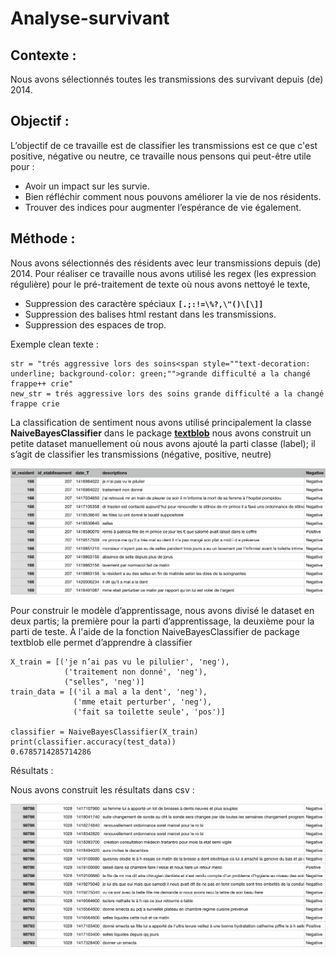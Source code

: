 # Analyse-survivant

## Contexte : 
Nous avons sélectionnés toutes les transmissions des survivant depuis (de) 2014.

## Objectif : 
L’objectif de ce travaille est de classifier les transmissions est ce que c'est positive, négative ou neutre, ce travaille nous pensons qui peut-être utile pour :
* Avoir un impact sur les survie. 
* Bien réfléchir comment nous pouvons améliorer la vie de nos résidents.
* Trouver des indices pour augmenter l’espérance de vie également.

## Méthode : 
Nous avons sélectionnés des résidents avec leur transmissions depuis (de) 2014.
Pour réaliser ce travaille nous avons utilisé les regex (les expression régulière) pour le pré-traitement de texte où nous avons nettoyé le texte, 
* Suppression des caractère spéciaux **`[.;:!=\%?,\"()\[\]]`**
* Suppression des balises html restant dans les transmissions.
* Suppression des espaces de trop.

Exemple clean texte : 
```
str = "trés aggressive lors des soins<span style=""text-decoration: underline; background-color: green;"">grande difficulté a la changé frappe++ crie"
new_str = trés aggressive lors des soins grande difficulté a la changé frappe crie 
```
La classification de sentiment nous avons  utilisé principalement la classe **NaiveBayesClassifier** dans le package [**textblob**](https://textblob.readthedocs.io/en/dev/) nous avons construit un petite dataset manuellement où nous avons ajouté la parti classe (label); il s’agit de classifier les transmissions (négative,  positive, neutre)

![alt text](https://github.com/HSabbar/Analyse-survivant/blob/master/dataset-analyse-sentiment.png)

Pour construir le modèle d’apprentissage, nous avons divisé le dataset en deux partis; la première pour la parti d’apprentissage, la deuxième pour la parti de teste.
À l'aide de la fonction NaiveBayesClassifier de package textblob elle permet d’apprendre à classifier 
```
X_train = [('je n’ai pas vu le pilulier', 'neg'),
            ('traitement non donné', 'neg'),
            ("selles", 'neg')]
train_data = [('il a mal a la dent', 'neg'),
              ('mme etait perturber', 'neg'),
              ('fait sa toilette seule', 'pos')]

classifier = NaiveBayesClassifier(X_train) 
print(classifier.accuracy(test_data))
0.6785714285714286
```
Résultats :

Nous avons construit les résultats dans csv :

![alt text](https://github.com/HSabbar/Analyse-survivant/blob/master/re%CC%81sultats.png)

